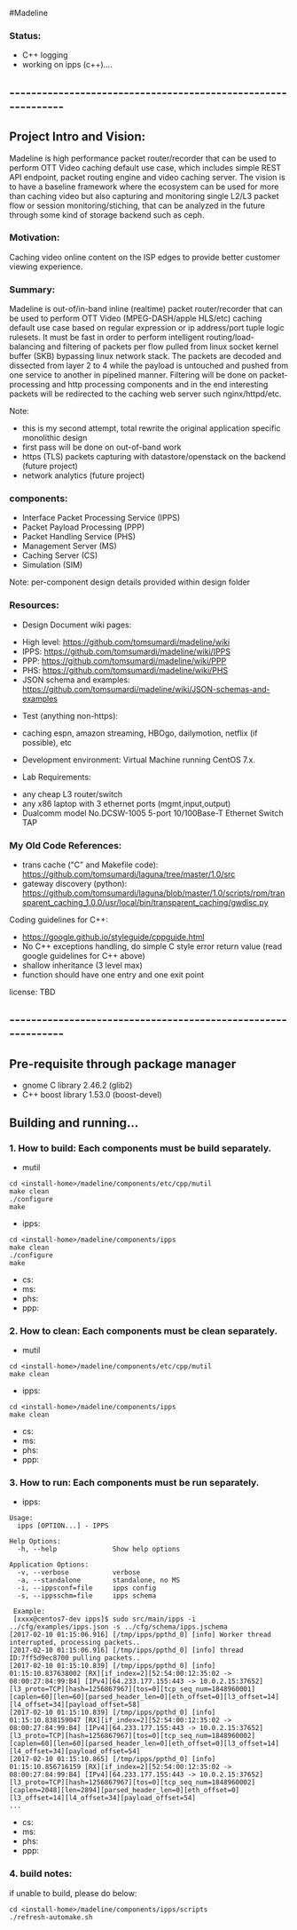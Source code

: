 #Madeline

### Status: 
- C++ logging 
- working on ipps (c++)....

## -------------------------------------------------------------
## Project Intro and Vision:
Madeline is high performance packet router/recorder that can be used to perform OTT Video caching default use case, which includes simple REST API endpoint, packet routing engine and video caching server.
The vision is to have a baseline framework where the ecosystem can be used for more than caching video but also capturing and monitoring single L2/L3 packet flow or session monitoring/stiching, that can be analyzed in the future through some kind of storage backend such as ceph.

### Motivation:
Caching video online content on the ISP edges to provide better customer viewing experience. 

### Summary:
Madeline is out-of/in-band inline (realtime) packet router/recorder that can be used to perform OTT Video (MPEG-DASH/apple HLS/etc) caching default use case based on regular expression or ip address/port tuple logic rulesets. 
It must be fast in order to perform intelligent routing/load-balancing and filtering of packets per flow pulled from linux socket kernel buffer (SKB) bypassing linux network stack. 
The packets are decoded and dissected from layer 2 to 4 while the payload is untouched and pushed from one service to another in pipelined manner. 
Filtering will be done on packet-processing and http processing components and in the end interesting packets will be redirected to the caching web server such nginx/httpd/etc.

Note: 
  - this is my second attempt, total rewrite the original application specific monolithic design
  - first pass will be done on out-of-band work
  - https (TLS) packets capturing with datastore/openstack on the backend (future project)
  - network analytics (future project) 

### components:
* Interface Packet Processing Service (IPPS)
* Packet Payload Processing (PPP)
* Packet Handling Service (PHS)
* Management Server (MS)
* Caching Server (CS)
* Simulation (SIM)

Note: per-component design details provided within design folder

### Resources:

* Design Document wiki pages: 
 - High level: https://github.com/tomsumardi/madeline/wiki
 - IPPS: https://github.com/tomsumardi/madeline/wiki/IPPS
 - PPP: https://github.com/tomsumardi/madeline/wiki/PPP
 - PHS: https://github.com/tomsumardi/madeline/wiki/PHS
 - JSON schema and examples: https://github.com/tomsumardi/madeline/wiki/JSON-schemas-and-examples

* Test (anything non-https):
 - caching espn, amazon streaming, HBOgo, dailymotion, netflix (if possible), etc

* Development environment: Virtual Machine running CentOS 7.x.

* Lab Requirements:
 - any cheap L3 router/switch
 - any x86 laptop with 3 ethernet ports (mgmt,input,output)
 - Dualcomm model No.DCSW-1005 5-port 10/100Base-T Ethernet Switch TAP 

### My Old Code References:
* trans cache ("C" and Makefile code): 
https://github.com/tomsumardi/laguna/tree/master/1.0/src
* gateway discovery (python):
https://github.com/tomsumardi/laguna/blob/master/1.0/scripts/rpm/transparent_caching_1.0.0/usr/local/bin/transparent_caching/gwdisc.py

Coding guidelines for C++:
- https://google.github.io/styleguide/cppguide.html
- No C++ exceptions handling, do simple C style error return value (read google guidelines for C++ above)
- shallow inheritance (3 level max)
- function should have one entry and one exit point

license: TBD

## -------------------------------------------------------------
## Pre-requisite through package manager 
* gnome C library 2.46.2 (glib2)
* C++ boost library 1.53.0 (boost-devel)

## Building and running...

### 1. How to build: Each components must be build separately. 

* mutil
```
cd <install-home>/madeline/components/etc/cpp/mutil
make clean
./configure
make
```
* ipps:
```
cd <install-home>/madeline/components/ipps
make clean
./configure
make
```

* cs: 
* ms: 
* phs:
* ppp:

### 2. How to clean: Each components must be clean separately. 
* mutil
```
cd <install-home>/madeline/components/etc/cpp/mutil
make clean
```
* ipps:
```
cd <install-home>/madeline/components/ipps
make clean
```
* cs: 
* ms: 
* phs:
* ppp:

### 3. How to run: Each components must be run separately. 
* ipps: 
```
Usage:
  ipps [OPTION...] - IPPS

Help Options:
  -h, --help              Show help options

Application Options:
  -v, --verbose           verbose
  -a, --standalone        standalone, no MS
  -i, --ippsconf=file     ipps config
  -s, --ippsschm=file     ipps schema
  
 Example:
 [xxxx@centos7-dev ipps]$ sudo src/main/ipps -i ../cfg/examples/ipps.json -s ../cfg/schema/ipps.jschema
[2017-02-10 01:15:06.916] [/tmp/ipps/ppthd_0] [info] Worker thread interrupted, processing packets..
[2017-02-10 01:15:06.916] [/tmp/ipps/ppthd_0] [info] thread ID:7ff5d9ec8700 pulling packets..
[2017-02-10 01:15:10.839] [/tmp/ipps/ppthd_0] [info] 01:15:10.837638002 [RX][if_index=2][52:54:00:12:35:02 -> 08:00:27:84:99:B4] [IPv4][64.233.177.155:443 -> 10.0.2.15:37652] [l3_proto=TCP][hash=1256867967][tos=0][tcp_seq_num=1848960001] [caplen=60][len=60][parsed_header_len=0][eth_offset=0][l3_offset=14][l4_offset=34][payload_offset=58]
[2017-02-10 01:15:10.839] [/tmp/ipps/ppthd_0] [info] 01:15:10.838159047 [RX][if_index=2][52:54:00:12:35:02 -> 08:00:27:84:99:B4] [IPv4][64.233.177.155:443 -> 10.0.2.15:37652] [l3_proto=TCP][hash=1256867967][tos=0][tcp_seq_num=1848960002] [caplen=60][len=60][parsed_header_len=0][eth_offset=0][l3_offset=14][l4_offset=34][payload_offset=54]
[2017-02-10 01:15:10.865] [/tmp/ipps/ppthd_0] [info] 01:15:10.856716159 [RX][if_index=2][52:54:00:12:35:02 -> 08:00:27:84:99:B4] [IPv4][64.233.177.155:443 -> 10.0.2.15:37652] [l3_proto=TCP][hash=1256867967][tos=0][tcp_seq_num=1848960002] [caplen=2048][len=2894][parsed_header_len=0][eth_offset=0][l3_offset=14][l4_offset=34][payload_offset=54]
...
```
* cs: 
* ms: 
* phs:
* ppp:

### 4. build notes:
if unable to build, please do below:
```
cd <install-home>/madeline/components/ipps/scripts
./refresh-automake.sh
```
